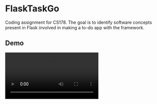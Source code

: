 # FlaskTaskGo
Coding assignment for CS178. The goal is to identify software concepts present in Flask involved in making a to-do app with the framework.

## Demo
![FlaskTaskGo Demo](FlaskTask.mp4)